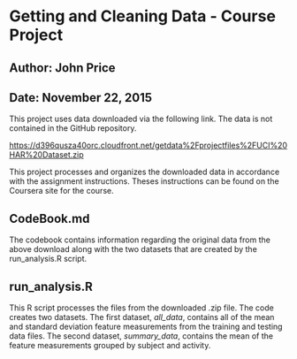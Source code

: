 # Getting and Cleaning Data - Course Project
## Author: John Price
## Date: November 22, 2015

This project uses data downloaded via the following link. The data is not contained in the GitHub repository.

https://d396qusza40orc.cloudfront.net/getdata%2Fprojectfiles%2FUCI%20HAR%20Dataset.zip

This project processes and organizes the downloaded data in accordance with the assignment instructions. Theses instructions can be found on the Coursera site for the course.

## CodeBook.md
The codebook contains information regarding the original data from the above download along with the two datasets that are created by the run_analysis.R script.

## run_analysis.R
This R script processes the files from the downloaded .zip file. The code creates two datasets. The first dataset, *all_data*, contains all of the mean and standard deviation feature measurements from the training and testing data files. The second dataset, *summary_data*, contains the mean of the feature measurements grouped by subject and activity.
